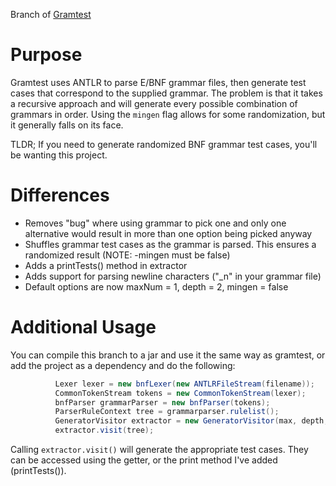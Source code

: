 Branch of [Gramtest](https://github.com/codelion/gramtest)

# Purpose
Gramtest uses ANTLR to parse E/BNF grammar files, then generate test cases that correspond to the supplied grammar.
The problem is that it takes a recursive approach and will generate every possible combination of grammars in order.
Using the ``mingen`` flag allows for some randomization, but it generally falls on its face.

TLDR; If you need to generate randomized BNF grammar test cases, you'll be wanting this project.

# Differences
* Removes "bug" where using grammar to pick one and only one alternative would result in more than one option being
picked anyway
* Shuffles grammar test cases as the grammar is parsed. This ensures a randomized result (NOTE: -mingen must be false)
* Adds a printTests() method in extractor
* Adds support for parsing newline characters ("_n" in your grammar file)
* Default options are now maxNum = 1, depth = 2, mingen = false

# Additional Usage
You can compile this branch to a jar and use it the same way as gramtest, or add the project as a dependency and do
the following:

~~~ java
          Lexer lexer = new bnfLexer(new ANTLRFileStream(filename));
          CommonTokenStream tokens = new CommonTokenStream(lexer);
          bnfParser grammarParser = new bnfParser(tokens);
          ParserRuleContext tree = grammarparser.rulelist();
          GeneratorVisitor extractor = new GeneratorVisitor(max, depth, useMinGen);
          extractor.visit(tree);
~~~

Calling ``extractor.visit()`` will generate the appropriate test cases. They can be accessed using the getter, or the
 print method I've added (printTests()).